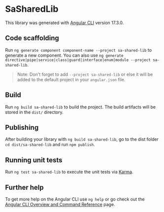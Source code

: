 # SaSharedLib

This library was generated with [Angular CLI](https://github.com/angular/angular-cli) version 17.3.0.

## Code scaffolding

Run `ng generate component component-name --project sa-shared-lib` to generate a new component. You can also use `ng generate directive|pipe|service|class|guard|interface|enum|module --project sa-shared-lib`.
> Note: Don't forget to add `--project sa-shared-lib` or else it will be added to the default project in your `angular.json` file. 

## Build

Run `ng build sa-shared-lib` to build the project. The build artifacts will be stored in the `dist/` directory.

## Publishing

After building your library with `ng build sa-shared-lib`, go to the dist folder `cd dist/sa-shared-lib` and run `npm publish`.

## Running unit tests

Run `ng test sa-shared-lib` to execute the unit tests via [Karma](https://karma-runner.github.io).

## Further help

To get more help on the Angular CLI use `ng help` or go check out the [Angular CLI Overview and Command Reference](https://angular.io/cli) page.
